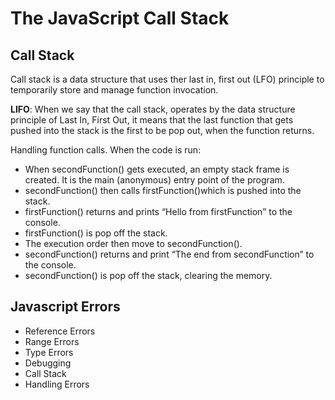 # The JavaScript Call Stack
## Call Stack

Call stack is a data structure that uses ther last in, first out (LFO) principle to temporarily store and manage function invocation.

__LIFO__: When we say that the call stack, operates by the data structure principle of Last In, First Out, it means that the last function that gets pushed into the stack is the first to be pop out, when the function returns.

Handling function calls. When the code is run:

* When secondFunction() gets executed, an empty stack frame is created. It is the main (anonymous) entry point of the program.
* secondFunction() then calls firstFunction()which is pushed into the stack.
* firstFunction() returns and prints “Hello from firstFunction” to the console.
* firstFunction() is pop off the stack.
* The execution order then move to secondFunction().
* secondFunction() returns and print “The end from secondFunction” to the console.
* secondFunction() is pop off the stack, clearing the memory.

## Javascript Errors
* Reference Errors
* Range Errors
* Type Errors
* Debugging
* Call Stack
* Handling Errors

